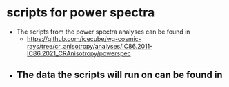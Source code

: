 # scripts for power spectra
- The scripts from the power spectra analyses can be found in
  - https://github.com/icecube/wg-cosmic-rays/tree/cr_anisotropy/analyses/IC86.2011-IC86.2021_CRAnisotropy/powerspec
- The data the scripts will run on can be found in
  - 
